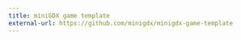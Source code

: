 ```yaml
---
title: miniGDX game template
external-url: https://github.com/minigdx/minigdx-game-template
---
```

